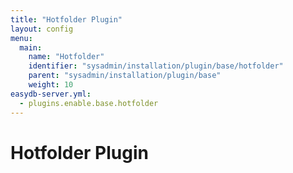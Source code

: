 ```yaml
---
title: "Hotfolder Plugin"
layout: config
menu:
  main:
    name: "Hotfolder"
    identifier: "sysadmin/installation/plugin/base/hotfolder"
    parent: "sysadmin/installation/plugin/base"
    weight: 10
easydb-server.yml:
  - plugins.enable.base.hotfolder
---
```

# Hotfolder Plugin